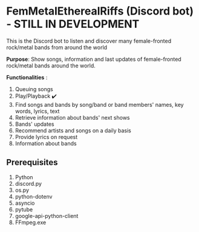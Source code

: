 # FemMetalEtherealRiffs (Discord bot) - STILL IN DEVELOPMENT
This is the Discord bot to listen and discover many female-fronted rock/metal bands from around the world


**Purpose**: Show songs, information and last updates of female-fronted rock/metal bands around the world.


**Functionalities** : 
1. Queuing songs
2. Play/Playback ✔️
3. Find songs and bands by song/band or band members' names, key words, lyrics, text
4. Retrieve information about bands' next shows
5. Bands' updates
6. Recommend artists and songs on a daily basis
7. Provide lyrics on request
8. Information about bands
                 
## Prerequisites
1. Python
2. discord.py
3. os.py
4. python-dotenv
5. asyncio
6. pytube
7. google-api-python-client
8. FFmpeg.exe
